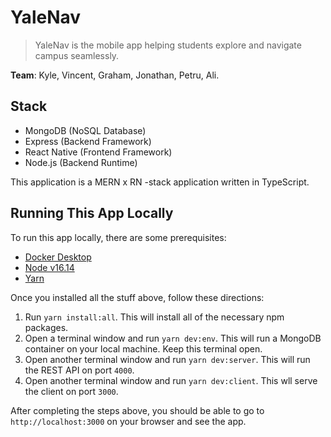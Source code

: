 # YaleNav

> YaleNav is the mobile app helping students explore and navigate campus seamlessly.

**Team**: Kyle, Vincent, Graham, Jonathan, Petru, Ali.

## Stack

- MongoDB (NoSQL Database)
- Express (Backend Framework)
- React Native (Frontend Framework)
- Node.js (Backend Runtime)

This application is a MERN x RN -stack application written in TypeScript.

## Running This App Locally

To run this app locally, there are some prerequisites:

- [Docker Desktop](https://www.docker.com/products/docker-desktop)
- [Node v16.14](https://nodejs.org/en/)
- [Yarn](https://classic.yarnpkg.com/lang/en/docs/install/)

Once you installed all the stuff above, follow these directions:

1. Run `yarn install:all`. This will install all of the necessary npm packages.
2. Open a terminal window and run `yarn dev:env`. This will run a MongoDB container on your local machine. Keep this terminal open.
3. Open another terminal window and run `yarn dev:server`. This will run the REST API on port `4000`.
4. Open another terminal window and run `yarn dev:client`. This wll serve the client on port `3000`.

After completing the steps above, you should be able to go to `http://localhost:3000` on your browser and see the app.
